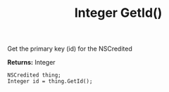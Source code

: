 ﻿---
uid: crmscript_ref_NSCredited_GetId
title: Integer GetId()
intellisense: NSCredited.GetId
keywords: NSCredited, GetId
so.topic: reference
---

Get the primary key (id) for the NSCredited

**Returns:** Integer

```crmscript
NSCredited thing;
Integer id = thing.GetId();
```

